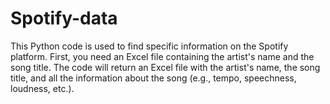 # Spotify-data 
This Python code is used to find specific information on the Spotify platform. First, you need an Excel file containing the artist's name and the song title. The code will return an Excel file with the artist's name, the song title, and all the information about the song (e.g., tempo, speechness, loudness, etc.).
